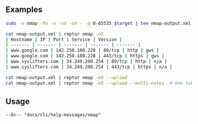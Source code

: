 ## Examples

```bash title="Nmap scan"
sudo -n nmap -Pn -n -sV -oX - -p 0-65535 $target | tee nmap-output.xml
```

```bash title="Format nmap output"
cat nmap-output.xml | reptor nmap -oX
| Hostname | IP | Port | Service | Version |
| ------- | ------- | ------- | ------- | ------- |
| www.google.com | 142.250.180.228 | 80/tcp | http | gws |
| www.google.com | 142.250.180.228 | 443/tcp | https | gws |
| www.syslifters.com | 34.249.200.254 | 80/tcp | http | n/a |
| www.syslifters.com | 34.249.200.254 | 443/tcp | https | n/a |
```

```bash title="Upload table to notes"
cat nmap-output.xml | reptor nmap -oX --upload
cat nmap-output.xml | reptor nmap -oX --upload --multi-notes  # One table per host
```

## Usage
```
--8<-- "docs/cli/help-messages/nmap"
```
